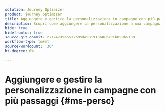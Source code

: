 ```yaml
---
solution: Journey Optimizer
product: journey optimizer
title: Aggiungere e gestire la personalizzazione in campagne con più passaggi con Journey Optimizer
description: Scopri come aggiungere la personalizzazione a una campagna in più passaggi con Adobe Journey Optimizer
hide: true
hidefromtoc: true
source-git-commit: 271c4739a5537a99da981913606bc9eb099b5139
workflow-type: tm+mt
source-wordcount: '30'
ht-degree: 0%

---
```


# Aggiungere e gestire la personalizzazione in campagne con più passaggi {#ms-perso}


